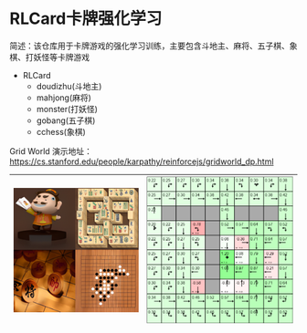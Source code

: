 # RLCard卡牌强化学习

简述：该仓库用于卡牌游戏的强化学习训练，主要包含斗地主、麻将、五子棋、象棋、打妖怪等卡牌游戏

- RLCard
  - doudizhu(斗地主)
  - mahjong(麻将)
  - monster(打妖怪)
  - gobang(五子棋)
  - cchess(象棋)


Grid World 演示地址：https://cs.stanford.edu/people/karpathy/reinforcejs/gridworld_dp.html

![](utils/images/logo.png)|![](utils/images/wd.png)
---|---